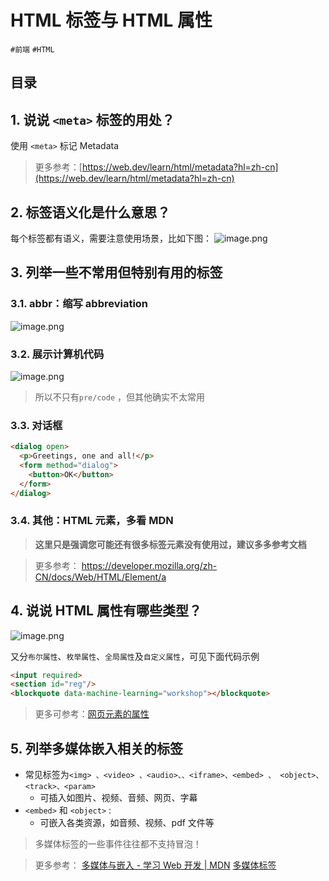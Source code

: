 
# HTML 标签与 HTML 属性


`#前端` `#HTML` 


## 目录
<!-- toc -->
 ## 1. 说说 `<meta>` 标签的用处？ 

使用 `<meta>` 标记 Metadata 
> 更多参考：[https://web.dev/learn/html/metadata?hl=zh-cn](https://web.dev/learn/html/metadata?hl=zh-cn)

## 2. 标签语义化是什么意思？

每个标签都有语义，需要注意使用场景，比如下图：
![image.png](https://832-1310531898.cos.ap-beijing.myqcloud.com/yuque/acc28644f26ef7363764d208cbc08ba3.png)

## 3. 列举一些不常用但特别有用的标签

### 3.1. abbr：缩写 abbreviation

![image.png](https://832-1310531898.cos.ap-beijing.myqcloud.com/yuque/dd23fcc1f51d799987d70f160ed51031.png)

### 3.2. 展示计算机代码

![image.png](https://832-1310531898.cos.ap-beijing.myqcloud.com/yuque/3949d49f5800384366ecff6d88bc091b.png)

> 所以不只有`pre/code` ，但其他确实不太常用

### 3.3. 对话框

```html
<dialog open>
  <p>Greetings, one and all!</p>
  <form method="dialog">
    <button>OK</button>
  </form>
</dialog>
```

### 3.4. 其他：HTML 元素，多看 MDN

> **这里只是强调您可能还有很多标签元素没有使用过，建议多多参考文档**

> 更多参考： https://developer.mozilla.org/zh-CN/docs/Web/HTML/Element/a

## 4. 说说 HTML 属性有哪些类型？

![image.png](https://832-1310531898.cos.ap-beijing.myqcloud.com/yuque/e5d1702720265eaec8f3a3af0dce9349.png)

又分`布尔属性`、`枚举属性`、`全局属性`及`自定义属性`，可见下面代码示例

```html
<input required>
<section id="reg"/>
<blockquote data-machine-learning="workshop"></blockquote>
```

> 更多可参考：[网页元素的属性](https://wangdoc.com/html/attribute)

## 5. 列举多媒体嵌入相关的标签

- 常见标签为`<img> 、<video> 、<audio>、、<iframe>、<embed> 、 <object>、<track>、<param>`
	- 可插入如图片、视频、音频、网页、字幕
- `<embed>` 和 `<object>` : 
	- 可嵌入各类资源，如音频、视频、pdf 文件等

>  多媒体标签的一些事件往往都不支持冒泡！

> 更多参考：
> [多媒体与嵌入 - 学习 Web 开发 | MDN](https://developer.mozilla.org/zh-CN/docs/Learn/HTML/Multimedia_and_embedding)
> [多媒体标签](https://wangdoc.com/html/multimedia#embed)

